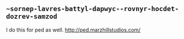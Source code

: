 ## `~sornep-lavres-battyl-dapwyc--rovnyr-hocdet-dozrev-samzod`
I do this for ped as well. http://ped.marzhillstudios.com/